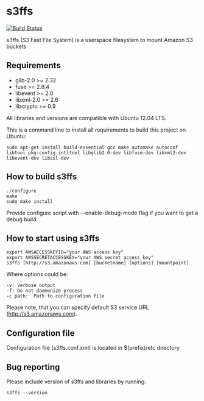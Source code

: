 # s3ffs

[![Build Status](https://secure.travis-ci.org/skoobe/s3ffs.png)](https://travis-ci.org/skoobe/s3ffs)

s3ffs (S3 Fast File System) is a userspace filesystem to mount Amazon S3 buckets

Requirements
------------

* glib-2.0 >= 2.32
* fuse >= 2.8.4
* libevent >= 2.0
* libxml-2.0 >= 2.6
* libcrypto >= 0.9

All libraries and versions are compatible with Ubuntu 12.04 LTS.

This is a command line to install all requirements to build this project on Ubuntu:

```
sudo apt-get install build-essential gcc make automake autoconf libtool pkg-config intltool libglib2.0-dev libfuse-dev libxml2-dev libevent-dev libssl-dev
```

How to build s3ffs
------------------

```
./configure
make
sudo make install
```

Provide configure script with --enable-debug-mode flag if you want to get a debug build.

How to start using s3ffs
------------------------

```
export AWSACCESSKEYID="your AWS access key"
export AWSSECRETACCESSKEY="your AWS secret access key"
s3ffs [http://s3.amazonaws.com] [bucketname] [options] [mountpoint]
```

Where options could be:

```
-v: Verbose output
-f: Do not daemonize process
-c path:  Path to configuration file
```

Please note, that you can specify default S3 service URL (http://s3.amazonaws.com).

Configuration file
------------------
    
Configuration file (s3ffs.conf.xml) is located in $(prefix)/etc directory.

Bug reporting
-------------
    
Please include version of s3ffs and libraries by running:

```
s3ffs --version
```
